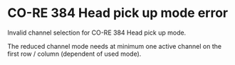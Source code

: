 # CO-RE 384 Head pick up mode error

Invalid channel selection for CO-RE 384 Head pick up mode.

&#x20;

The reduced channel mode needs at minimum one active channel on the first row / column (dependent of used mode).
